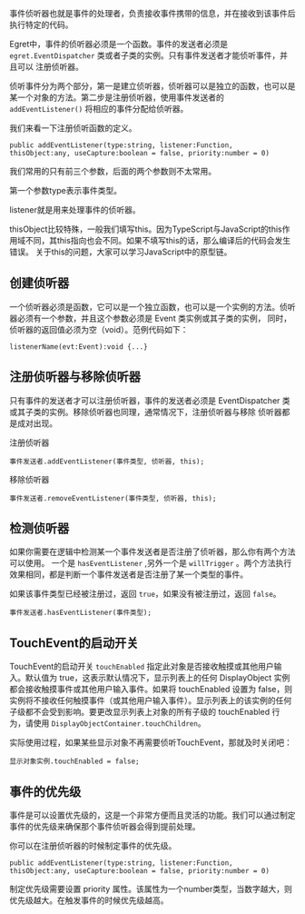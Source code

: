 事件侦听器也就是事件的处理者，负责接收事件携带的信息，并在接收到该事件后执行特定的代码。

Egret中，事件的侦听器必须是一个函数。事件的发送者必须是 `egret.EventDispatcher` 类或者子类的实例。只有事件发送者才能侦听事件，并且可以 注册侦听器。

侦听事件分为两个部分，第一是建立侦听器，侦听器可以是独立的函数，也可以是某一个对象的方法。第二步是注册侦听器，使用事件发送者的 `addEventListener()` 将相应的事件分配给侦听器。

我们来看一下注册侦听函数的定义。

```
public addEventListener(type:string, listener:Function, thisObject:any, useCapture:boolean = false, priority:number = 0)
```

我们常用的只有前三个参数，后面的两个参数则不太常用。

第一个参数type表示事件类型。

listener就是用来处理事件的侦听器。

thisObject比较特殊，一般我们填写this。因为TypeScript与JavaScript的this作用域不同，其this指向也会不同。如果不填写this的话，那么编译后的代码会发生错误。 关于this的问题，大家可以学习JavaScript中的原型链。

## 创建侦听器

一个侦听器必须是函数，它可以是一个独立函数，也可以是一个实例的方法。侦听器必须有一个参数，并且这个参数必须是 Event 类实例或其子类的实例， 同时，侦听器的返回值必须为空（void）。范例代码如下：

```
listenerName(evt:Event):void {...}
```

## 注册侦听器与移除侦听器

只有事件的发送者才可以注册侦听器，事件的发送者必须是 EventDispatcher 类或其子类的实例。移除侦听器也同理，通常情况下，注册侦听器与移除 侦听器都是成对出现。

注册侦听器

```
事件发送者.addEventListener(事件类型, 侦听器, this);
```

移除侦听器

```
事件发送者.removeEventListener(事件类型, 侦听器, this);
```

## 检测侦听器

如果你需要在逻辑中检测某一个事件发送者是否注册了侦听器，那么你有两个方法可以使用。 一个是 `hasEventListener` ,另外一个是 `willTrigger` 。两个方法执行效果相同，都是判断一个事件发送者是否注册了某一个类型的事件。

如果该事件类型已经被注册过，返回 `true`，如果没有被注册过，返回 `false`。

```
事件发送者.hasEventListener(事件类型);
```

## TouchEvent的启动开关

TouchEvent的启动开关 `touchEnabled` 指定此对象是否接收触摸或其他用户输入。默认值为 true，这表示默认情况下，显示列表上的任何 DisplayObject 实例都会接收触摸事件或其他用户输入事件。如果将 touchEnabled 设置为 false，则实例将不接收任何触摸事件（或其他用户输入事件）。显示列表上的该实例的任何子级都不会受到影响。要更改显示列表上对象的所有子级的 touchEnabled 行为，请使用 `DisplayObjectContainer.touchChildren`。

实际使用过程，如果某些显示对象不再需要侦听TouchEvent，那就及时关闭吧：
```
显示对象实例.touchEnabled = false;
```

## 事件的优先级

事件是可以设置优先级的，这是一个非常方便而且灵活的功能。我们可以通过制定事件的优先级来确保那个事件侦听器会得到提前处理。

你可以在注册侦听器的时候制定事件的优先级。

```
public addEventListener(type:string, listener:Function, thisObject:any, useCapture:boolean = false, priority:number = 0)
```

制定优先级需要设置 priority 属性。该属性为一个number类型，当数字越大，则优先级越大。在触发事件的时候优先级越高。
 
 

 
 
